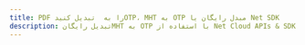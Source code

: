 ---title: PDF را به  تبدیل کنیدOTP، MHT به OTP مبدل رایگان یا Net SDKdescription: تبدیل رایگانMHT به OTP با استفاده از Net Cloud APIs & SDK همچنین اسناد PDF را در Cloud ایجاد، ویرایش و رندر کنید.---
